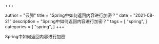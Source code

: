 +++

author = "云腾"
title = "Spring中如何返回内容进行加密？"
date = "2021-08-21"
description = "Spring中如何返回内容进行加密？"
tags = [
    "spring",
]
categories = [
    "spring",
]
+++

Spring中如何返回内容进行加密
